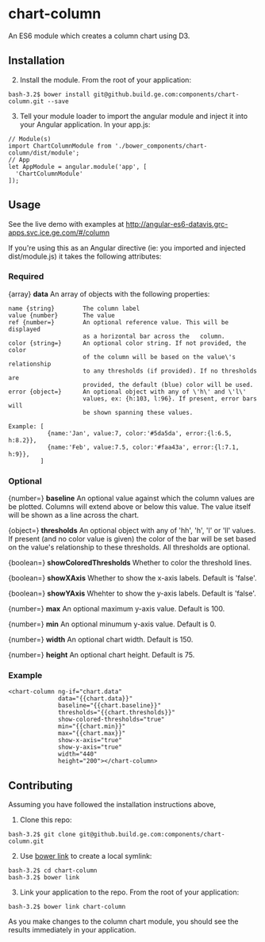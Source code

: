 # chart-column
An ES6 module which creates a column chart using D3.

## Installation

2) Install the module. From the root of your application:
```
bash-3.2$ bower install git@github.build.ge.com:components/chart-column.git --save
```
3) Tell your module loader to import the angular module and inject it into your Angular application. In your app.js:
```
// Module(s)
import ChartColumnModule from './bower_components/chart-column/dist/module';
// App
let AppModule = angular.module('app', [
  'ChartColumnModule'
]);
```

## Usage

See the live demo with examples at http://angular-es6-datavis.grc-apps.svc.ice.ge.com/#/column

If you're using this as an Angular directive (ie: you imported and injected dist/module.js) it takes the following attributes:

### Required
{array} **data** An array of objects with the following properties:

    name {string}        The column label
    value {number}       The value
    ref {number=}        An optional reference value. This will be displayed
                         as a horizontal bar across the   column.
    color {string=}      An optional color string. If not provided, the color
                         of the column will be based on the value\'s relationship
                         to any thresholds (if provided). If no thresholds are
                         provided, the default (blue) color will be used.
    error {object=}      An optional object with any of \'h\' and \'l\'
                         values, ex: {h:103, l:96}. If present, error bars will
                         be shown spanning these values.

    Example: [
               {name:'Jan', value:7, color:'#5da5da', error:{l:6.5, h:8.2}},
               {name:'Feb', value:7.5, color:'#faa43a', error:{l:7.1, h:9}},
             ]


### Optional
{number=} **baseline** An optional value against which the column values are be plotted. Columns will extend above or below this value. The value itself will be shown as a line across the chart.

{object=} **thresholds** An optional object with any of 'hh', 'h', 'l' or 'll' values. If present (and no color value is given) the color of the bar will be set based on the value's relationship to these thresholds. All thresholds are optional.

{boolean=} **showColoredThresholds** Whether to color the threshold lines.

{boolean=} **showXAxis** Whether to show the x-axis labels. Default is 'false'.

{boolean=} **showYAxis** Whehter to show the y-axis labels. Default is 'false'.

{number=}  **max** An optional maximum y-axis value. Default is 100.

{number=}  **min** An optional minumum y-axis value. Default is 0.

{number=}  **width** An optional chart width. Default is 150.

{number=}  **height** An optional chart height. Default is 75.

### Example

```
<chart-column ng-if="chart.data"
              data="{{chart.data}}"
              baseline="{{chart.baseline}}"
              thresholds="{{chart.thresholds}}"
              show-colored-thresholds="true"
              min="{{chart.min}}"
              max="{{chart.max}}"
              show-x-axis="true"
              show-y-axis="true"
              width="440"
              height="200"></chart-column>
```

## Contributing

Assuming you have followed the installation instructions above,

1) Clone this repo:
```
bash-3.2$ git clone git@github.build.ge.com:components/chart-column.git
```
2) Use [bower link](http://bower.io/docs/api/#link) to create a local symlink:
```
bash-3.2$ cd chart-column
bash-3.2$ bower link
```
3) Link your application to the repo. From the root of your application:
```
bash-3.2$ bower link chart-column
```
As you make changes to the column chart module, you should see the results immediately in your application.
